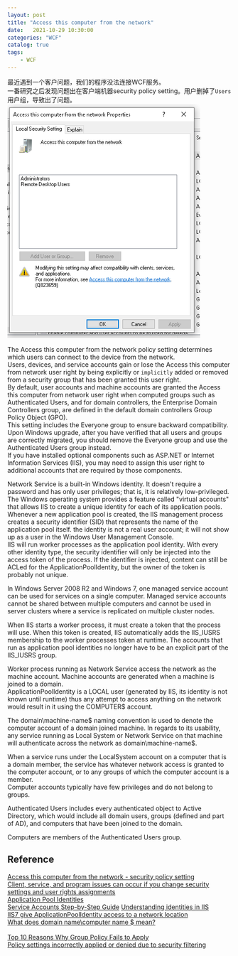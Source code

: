 ```yaml
---                
layout: post                
title: "Access this computer from the network"                
date:   2021-10-29 10:30:00                 
categories: "WCF"                
catalog: true                
tags:                 
    - WCF                
---      
```


最近遇到一个客户问题，我们的程序没法连接WCF服务。  
一番研究之后发现问题出在客户端机器security policy setting。用户删掉了`Users`用户组，导致出了问题。  
![img](https://github.com/kerwenzhang/kerwenzhang.github.io/blob/master/_posts/image/network.png?raw=true)   

The Access this computer from the network policy setting determines which users can connect to the device from the network.   
Users, devices, and service accounts gain or lose the Access this computer from network user right by being explicitly or `implicitly` added or removed from a security group that has been granted this user right.   
 By default, user accounts and machine accounts are granted the Access this computer from network user right when computed groups such as Authenticated Users, and for domain controllers, the Enterprise Domain Controllers group, are defined in the default domain controllers Group Policy Object (GPO).   
 This setting includes the Everyone group to ensure backward compatibility. Upon Windows upgrade, after you have verified that all users and groups are correctly migrated, you should remove the Everyone group and use the Authenticated Users group instead.   
  If you have installed optional components such as ASP.NET or Internet Information Services (IIS), you may need to assign this user right to additional accounts that are required by those components.   

  Network Service is a built-in Windows identity. It doesn't require a password and has only user privileges; that is, it is relatively low-privileged.   
  The Windows operating system provides a feature called "virtual accounts" that allows IIS to create a unique identity for each of its application pools.   
  Whenever a new application pool is created, the IIS management process creates a security identifier (SID) that represents the name of the application pool itself. the identity is not a real user account; it will not show up as a user in the Windows User Management Console.  
  IIS will run worker processes as the application pool identity. With every other identity type, the security identifier will only be injected into the access token of the process. If the identifier is injected, content can still be ACLed for the ApplicationPoolIdentity, but the owner of the token is probably not unique.   

  In Windows Server 2008 R2 and Windows 7, one managed service account can be used for services on a single computer. Managed service accounts cannot be shared between multiple computers and cannot be used in server clusters where a service is replicated on multiple cluster nodes.  

  When IIS starts a worker process, it must create a token that the process will use. When this token is created, IIS automatically adds the IIS_IUSRS membership to the worker processes token at runtime. The accounts that run as application pool identities no longer have to be an explicit part of the IIS_IUSRS group. 

  Worker process running as Network Service access the network as the machine account. Machine accounts are generated when a machine is joined to a domain.  
  ApplicationPoolIdentity is a LOCAL user (generated by IIS, its identity is not known until runtime) thus any attempt to access anything on the network would result in it using the COMPUTER$ account.  

  The domain\machine-name$ naming convention is used to denote the computer account of a domain joined machine. In regards to its usability, any service running as Local System or Network Service on that machine will authenticate across the network as domain\machine-name$.  

  When a service runs under the LocalSystem account on a computer that is a domain member, the service has whatever network access is granted to the computer account, or to any groups of which the computer account is a member.   
  Computer accounts typically have few privileges and do not belong to groups.  

  Authenticated Users includes every authenticated object to Active Directory, which would include all domain users, groups (defined and part of AD), and computers that have been joined to the domain.  

  Computers are members of the Authenticated Users group.   

## Reference  
[Access this computer from the network - security policy setting](https://docs.microsoft.com/en-us/windows/security/threat-protection/security-policy-settings/access-this-computer-from-the-network)  
[Client, service, and program issues can occur if you change security settings and user rights assignments](https://support.microsoft.com/en-us/topic/client-service-and-program-issues-can-occur-if-you-change-security-settings-and-user-rights-assignments-0cb6901b-dcbf-d1a9-e9ea-f1b49a56d53a)  
[Application Pool Identities](https://docs.microsoft.com/en-us/iis/manage/configuring-security/application-pool-identities)   
[Service Accounts Step-by-Step Guide](https://docs.microsoft.com/en-us/previous-versions/windows/it-pro/windows-server-2008-R2-and-2008/dd548356(v=ws.10))  
[Understanding identities in IIS](https://docs.microsoft.com/en-us/troubleshoot/iis/understanding-identities)  
[IIS7 give ApplicationPoolIdentity access to a network location](https://stackoverflow.com/questions/18750341/iis7-give-applicationpoolidentity-access-to-a-network-location/18753662)  
[What does domain name\computer name $ mean?](https://serverfault.com/questions/66660/what-does-domain-name-computer-name-mean)  
[](https://docs.microsoft.com/en-us/windows/win32/ad/the-localsystem-account?redirectedfrom=MSDN)  
[Top 10 Reasons Why Group Policy Fails to Apply ](https://techgenix.com/top-10-reasons-why-group-policy-fails-to-apply-part2/)  
[Policy settings incorrectly applied or denied due to security filtering](https://docs.microsoft.com/en-us/previous-versions/windows/it-pro/windows-server-2003/cc759506(v=ws.10)?redirectedfrom=MSDN)  